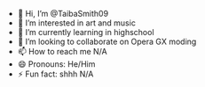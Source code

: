 - 👋 Hi, I’m @TaibaSmith09
- 👀 I’m interested in art and music
- 🌱 I’m currently learning in highschool
- 💞️ I’m looking to collaborate on Opera GX moding
- 📫 How to reach me N/A
- 😄 Pronouns: He/Him
- ⚡ Fun fact: shhh N/A

<!---
TaibaSmith09/TaibaSmith09 is a ✨ special ✨ repository because its `README.md` (this file) appears on your GitHub profile.
You can click the Preview link to take a look at your changes.
--->
